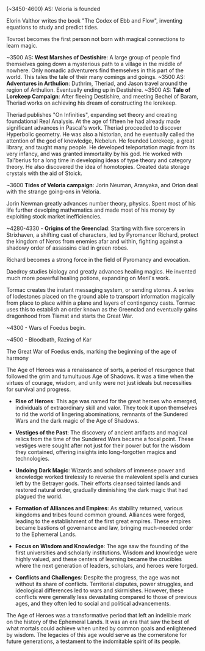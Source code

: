(~3450-4600) AS:
Veloria is founded

Elorin Valthor writes the book "The Codex of Ebb and Flow", inventing equations to study and predict tides.

Tovrost becomes the first person not born with magical connections to learn magic.

~3500 AS: **West Marshes of Destishire**: A large group of people find themselves going down a mysterious path to a village in the middle of nowhere. Only nomadic adventurers find themselves in this part of the world. This tales the tale of their many comings and goings. 
~3500 AS: **Adventures in Arthulion**: Duthrim, Theriad, and Jason travel around the region of Arthulion. Eventually ending up in Destishire.
~3500 AS: **Tale of Lorekeep Campaign**: After fleeing Destishire, and meeting Bechel of Baram, Theriad works on achieving his dream of constructing the lorekeep.

Theriad publishes "On Infinities", expanding set theory and creating foundational Real Analysis. At the age of fifteen he had already made significant advances in Pascal's work. Theriad proceeded to discover Hyperbolic geometry. He was also a historian, and he eventually called the attention of the god of knowledge, Nebelun. He founded Lorekeep, a great library, and taught many people. He developed teleportation magic from its very infancy, and was granted immortality by his god. He worked with Tal'berius for a long time in developing ideas of type theory and category theory. He also discovered the idea of homotopies. Created data storage crystals with the aid of Stoick.

~3600 **Tides of Veloria campaign**: Jorin Neuman, Aranyaka, and Orion deal with the strange going-ons in Veloria.

Jorin Newman greatly advances number theory, physics. Spent most of his life further devolping mathematics and made most of his money by exploiting stock market inefficiencies.

~4280-4330 - **Origins of the Greenclad**: Starting with five sorcerers in Strixhaven, a shifting cast of characters, led by Pyromancer Richard, protect the kingdom of Neros from enemies afar and within, fighting against a shadowy order of assassins clad in green robes.

Richard becomes a strong force in the field of Pyromancy and evocation.

Daedroy studies biology and greatly advances healing magics. He invented much more powerful healing potions, expanding on Meril's work.

Tormac creates the instant messaging system, or sending stones. A series of lodestones placed on the ground able to transport information magically from place to place within a plane and layers of contingency casts. Tormac uses this to establish an order known as the Greenclad and eventually gains dragonhood from Tiamat and starts the Great War. 

~4300 - Wars of Foedus begin. 

~4500 - Bloodbath, Razing of Kar

The Great War of Foedus ends, marking the beginning of the age of harmony


The Age of Heroes was a renaissance of sorts, a period of resurgence that followed the grim and tumultuous Age of Shadows. It was a time when the virtues of courage, wisdom, and unity were not just ideals but necessities for survival and progress.

- **Rise of Heroes**: This age was named for the great heroes who emerged, individuals of extraordinary skill and valor. They took it upon themselves to rid the world of lingering abominations, remnants of the Sundered Wars and the dark magic of the Age of Shadows.

- **Vestiges of the Past**: The discovery of ancient artifacts and magical relics from the time of the Sundered Wars became a focal point. These vestiges were sought after not just for their power but for the wisdom they contained, offering insights into long-forgotten magics and technologies.

- **Undoing Dark Magic**: Wizards and scholars of immense power and knowledge worked tirelessly to reverse the malevolent spells and curses left by the Betrayer gods. Their efforts cleansed tainted lands and restored natural order, gradually diminishing the dark magic that had plagued the world.

- **Formation of Alliances and Empires**: As stability returned, various kingdoms and tribes found common ground. Alliances were forged, leading to the establishment of the first great empires. These empires became bastions of governance and law, bringing much-needed order to the Ephemeral Lands.

- **Focus on Wisdom and Knowledge**: The age saw the founding of the first universities and scholarly institutions. Wisdom and knowledge were highly valued, and these centers of learning became the crucibles where the next generation of leaders, scholars, and heroes were forged.

- **Conflicts and Challenges**: Despite the progress, the age was not without its share of conflicts. Territorial disputes, power struggles, and ideological differences led to wars and skirmishes. However, these conflicts were generally less devastating compared to those of previous ages, and they often led to social and political advancements.

The Age of Heroes was a transformative period that left an indelible mark on the history of the Ephemeral Lands. It was an era that saw the best of what mortals could achieve when united by common goals and enlightened by wisdom. The legacies of this age would serve as the cornerstone for future generations, a testament to the indomitable spirit of its people.